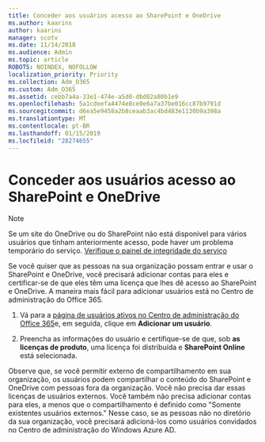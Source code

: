 ```yaml
---
title: Conceder aos usuários acesso ao SharePoint e OneDrive
ms.author: kaarins
author: kaarins
manager: scotv
ms.date: 11/14/2018
ms.audience: Admin
ms.topic: article
ROBOTS: NOINDEX, NOFOLLOW
localization_priority: Priority
ms.collection: Adm_O365
ms.custom: Adm_O365
ms.assetid: cebb7a4a-33e1-474e-a5d0-dbd02a80b1e9
ms.openlocfilehash: 5a1cdeefa4474e8ce0e6a7a37be016cc87b9791d
ms.sourcegitcommit: d6ea5e9458a2b8ceaab3ac4bd483e1130b9a398a
ms.translationtype: MT
ms.contentlocale: pt-BR
ms.lasthandoff: 01/15/2019
ms.locfileid: "28274655"
---
```

# <a name="give-users-access-to-sharepoint-and-onedrive"></a>Conceder aos usuários acesso ao SharePoint e OneDrive

> [!NOTE]
> Se um site do OneDrive ou do SharePoint não está disponível para vários usuários que tinham anteriormente acesso, pode haver um problema temporário do serviço. [Verifique o painel de integridade do serviço](https://portal.office.com/adminportal/home#/servicehealth)
  
Se você quiser que as pessoas na sua organização possam entrar e usar o SharePoint e OneDrive, você precisará adicionar contas para eles e certificar-se de que eles têm uma licença que lhes dê acesso ao SharePoint e OneDrive. A maneira mais fácil para adicionar usuários está no Centro de administração do Office 365.
  
1. Vá para a [página de usuários ativos no Centro de administração do Office 365](https://portal.office.com/adminportal/home#/users)e, em seguida, clique em **Adicionar um usuário**.
    
2. Preencha as informações do usuário e certifique-se de que, sob **as licenças de produto**, uma licença foi distribuída e **SharePoint Online** está selecionada. 
    
Observe que, se você permitir externo de compartilhamento em sua organização, os usuários podem compartilhar o conteúdo do SharePoint e OneDrive com pessoas fora da organização. Você não precisa dar essas licenças de usuários externos. Você também não precisa adicionar contas para eles, a menos que o compartilhamento é definido como "Somente existentes usuários externos." Nesse caso, se as pessoas não no diretório da sua organização, você precisará adicioná-los como usuários convidados no Centro de administração do Windows Azure AD.
  

